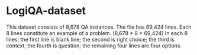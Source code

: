 # LogiQA-dataset
This dataset consists of 8,678 QA instances.
The file has 69,424 lines. Each 8 lines constitute an example of a problem.  (8,678 * 8 = 69,424)
In each 8 lines: the first line is blank line;
                 the second is right choice;
                 the third is context;
                 the fourth is question;
                 the remaining four lines are four options.
